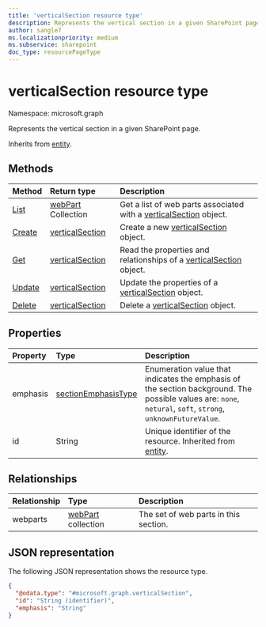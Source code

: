 ```yaml
---
title: 'verticalSection resource type'
description: Represents the vertical section in a given SharePoint page.
author: sangle7
ms.localizationpriority: medium
ms.subservice: sharepoint
doc_type: resourcePageType
---
```


# verticalSection resource type

Namespace: microsoft.graph



Represents the vertical section in a given SharePoint page.

Inherits from [entity](../resources/entity.md).

## Methods

| Method                                               | Return type                                        | Description                                                                                           |
| :--------------------------------------------------- | :------------------------------------------------- | :---------------------------------------------------------------------------------------------------- |
| [List](../api/webpart-list.md)              | [webPart](../resources/webPart.md) Collection      | Get a list of web parts associated with a [verticalSection](../resources/verticalSection.md) object.  |
| [Create](../api/sitepage-post-verticalsection.md)    | [verticalSection](../resources/verticalsection.md)            | Create a new [verticalSection](../resources/verticalsection.md) object. |
| [Get](../api/verticalsection-get.md) | [verticalSection](../resources/verticalsection.md) | Read the properties and relationships of a [verticalSection](../resources/verticalsection.md) object. |
| [Update](../api/verticalsection-update.md)    | [verticalSection](../resources/verticalsection.md)            | Update the properties of a [verticalSection](../resources/verticalsection.md) object. |
| [Delete](../api/verticalsection-delete.md)    | [verticalSection](../resources/verticalsection.md)            | Delete a [verticalSection](../resources/verticalsection.md) object. |

## Properties

| Property | Type                                                                                | Description                                                                                                                                                  |
| :------- | :---------------------------------------------------------------------------------- | :----------------------------------------------------------------------------------------------------------------------------------------------------------- |
| emphasis | [sectionEmphasisType](../resources/horizontalsection.md#sectionemphasistype-values) | Enumeration value that indicates the emphasis of the section background. The possible values are: `none`, `netural`, `soft`, `strong`, `unknownFutureValue`. |
| id       | String                                                                              | Unique identifier of the resource. Inherited from [entity](../resources/entity.md).                                                                          |

## Relationships

| Relationship | Type                                          | Description                           |
| :----------- | :-------------------------------------------- | :------------------------------------ |
| webparts     | [webPart](../resources/webpart.md) collection | The set of web parts in this section. |

## JSON representation

The following JSON representation shows the resource type.

<!-- {
  "blockType": "resource",
  "keyProperty": "id",
  "@odata.type": "microsoft.graph.verticalSection",
  "baseType": "microsoft.graph.entity",
  "openType": false
}
-->

```json
{
  "@odata.type": "#microsoft.graph.verticalSection",
  "id": "String (identifier)",
  "emphasis": "String"
}
```
